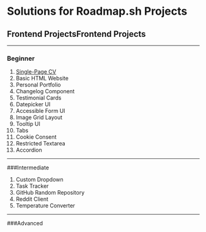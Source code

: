 # Solutions for Roadmap.sh Projects
## Frontend ProjectsFrontend Projects

------------

### Beginner
1. [Single-Page CV](https://roadmap.sh/projects/single-page-cv "1. Single-Page CV")
2. Basic HTML Website
3. Personal Portfolio
4. Changelog Component
5. Testimonial Cards
6. Datepicker UI
7. Accessible Form UI
8. Image Grid Layout
9. Tooltip UI
10. Tabs
11. Cookie Consent
12. Restricted Textarea
13. Accordion

------------

###Intermediate
1. Custom Dropdown
2. Task Tracker
3. GitHub Random Repository
4. Reddit Client
5. Temperature Converter

------------

###Advanced